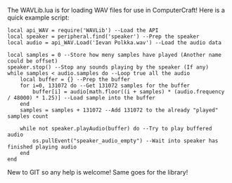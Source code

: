 The WAVLib.lua is for loading WAV files for use in ComputerCraft!
Here is a quick example script:

```
local api_WAV = require('WAVLib') --Load the API
local speaker = peripheral.find('speaker') --Prep the speaker
local audio = api_WAV.Load('Ievan Polkka.wav') --Load the audio data

local samples = 0 --Store how meny samples have played (Another name could be offset)
speaker.stop() --Stop any sounds playing by the speaker (If any)
while samples < audio.samples do --Loop true all the audio
    local buffer = {} --Prep the buffer
    for i=0, 131072 do --Get 131072 samples for the buffer
        buffer[i] = audio[math.floor((i + samples) * (audio.frequency / 48000) * 1.25)] --Load sample into the buffer
    end
    samples = samples + 131072 --Add 131072 to the already "played" samples count

    while not speaker.playAudio(buffer) do --Try to play buffered audio
        os.pullEvent("speaker_audio_empty") --Wait into speaker has finished playing audio
    end
end
```
New to GIT so any help is welcome!
Same goes for the library!
